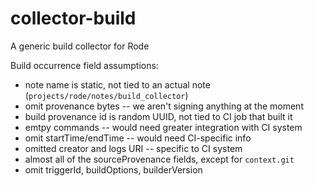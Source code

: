 # collector-build

A generic build collector for Rode

Build occurrence field assumptions:
- note name is static, not tied to an actual note (`projects/rode/notes/build_collector`)
- omit provenance bytes -- we aren't signing anything at the moment
- build provenance id is random UUID, not tied to CI job that built it
- emtpy commands -- would need greater integration with CI system
- omit startTime/endTime -- would need CI-specific info  
- omitted creator and logs URI -- specific to CI system
- almost all of the sourceProvenance fields, except for `context.git` 
- omit triggerId, buildOptions, builderVersion
